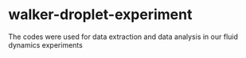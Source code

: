 # walker-droplet-experiment

The codes were used for data extraction and data analysis in our fluid dynamics experiments
